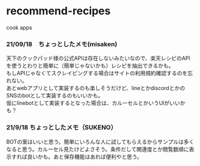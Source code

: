# recommend-recipes
cook apps

### 21/09/18　ちょっとしたメモ(misaken)  
天下のクックパッド様の公式APIは存在しないみたいなので、楽天レシピのAPIを使うとわりと簡単に（簡単じゃないかも）レシピを抽出できるかも。  
もしAPIじゃなくてスクレイピングする場合はサイトの利用規約確認するのを忘れない。  
あとwebアプリとして実装するのも楽しそうだけど、lineとかdiscordとかのSNSのbotとして実装するのもいいかも。  
仮にlinebotとして実装するとなった場合は、カルーセルとかいうUIがいいかも？  

### 21/9/18 ちょっとしたメモ（SUKENO）
BOTの案はいいと思う。簡単にいろんな人に試してもらえるからサンプルは多くなると思う。カルーセル見たけどよさそう。条件だして関連度とか閲覧数順に表示すれば良いかも。あと保存機能はあれば便利やと思う。
